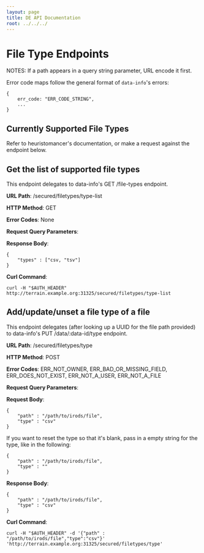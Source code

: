 ```yaml
---
layout: page
title: DE API Documentation
root: ../../../
---
```


# File Type Endpoints

NOTES: If a path appears in a query string parameter, URL encode it first.

Error code maps follow the general format of `data-info`'s errors:

    {
        err_code: "ERR_CODE_STRING",
        ...
    }

Currently Supported File Types
------------------------------

Refer to heuristomancer's documentation, or make a request against the endpoint below.


Get the list of supported file types
---------------------------------------

This endpoint delegates to data-info's GET /file-types endpoint.

__URL Path__: /secured/filetypes/type-list

__HTTP Method__: GET

__Error Codes__: None

__Request Query Parameters__:

__Response Body__:

    {
        "types" : ["csv, "tsv"]
    }

__Curl Command__:

    curl -H "$AUTH_HEADER" http://terrain.example.org:31325/secured/filetypes/type-list


Add/update/unset a file type of a file
--------------------------------------

This endpoint delegates (after looking up a UUID for the file path provided) to data-info's PUT /data/:data-id/type endpoint.

__URL Path__: /secured/filetypes/type

__HTTP Method__: POST

__Error Codes__: ERR_NOT_OWNER, ERR_BAD_OR_MISSING_FIELD, ERR_DOES_NOT_EXIST, ERR_NOT_A_USER, ERR_NOT_A_FILE

__Request Query Parameters__:

__Request Body__:

    {
        "path" : "/path/to/irods/file",
        "type" : "csv"
    }
If you want to reset the type so that it's blank, pass in a empty string for the type, like in the following:

    {
        "path" : "/path/to/irods/file",
        "type" : ""
    }

__Response Body__:

    {
        "path" : "/path/to/irods/file",
        "type" : "csv"
    }

__Curl Command__:

    curl -H "$AUTH_HEADER" -d '{"path" : "/path/to/irods/file","type":"csv"}' 'http://terrain.example.org:31325/secured/filetypes/type'
